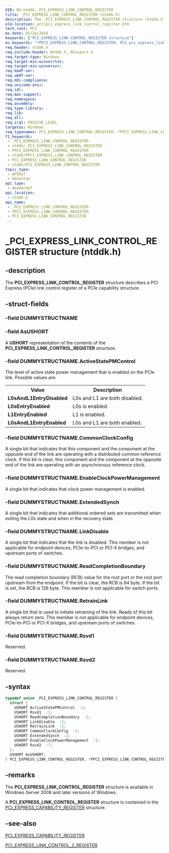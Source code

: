 ```yaml
---
UID: NS:ntddk._PCI_EXPRESS_LINK_CONTROL_REGISTER
title: _PCI_EXPRESS_LINK_CONTROL_REGISTER (ntddk.h)
description: The _PCI_EXPRESS_LINK_CONTROL_REGISTER structure (ntddk.h) describes a PCI Express (PCIe) link control register of a PCIe capability structure.
old-location: pci\pci_express_link_control_register.htm
tech.root: PCI
ms.date: 02/24/2018
keywords: ["PCI_EXPRESS_LINK_CONTROL_REGISTER structure"]
ms.keywords: "*PPCI_EXPRESS_LINK_CONTROL_REGISTER, PCI.pci_express_link_control_register, PCI_EXPRESS_LINK_CONTROL_REGISTER, PCI_EXPRESS_LINK_CONTROL_REGISTER union [Buses], PPCI_EXPRESS_LINK_CONTROL_REGISTER, PPCI_EXPRESS_LINK_CONTROL_REGISTER union pointer [Buses], _PCI_EXPRESS_LINK_CONTROL_REGISTER, ntddk/PCI_EXPRESS_LINK_CONTROL_REGISTER, ntddk/PPCI_EXPRESS_LINK_CONTROL_REGISTER, pci_struct_0fc5be0f-aae8-4d59-a569-030eb593e927.xml"
req.header: ntddk.h
req.include-header: Ntddk.h, Miniport.h
req.target-type: Windows
req.target-min-winverclnt: 
req.target-min-winversvr: 
req.kmdf-ver: 
req.umdf-ver: 
req.ddi-compliance: 
req.unicode-ansi: 
req.idl: 
req.max-support: 
req.namespace: 
req.assembly: 
req.type-library: 
req.lib: 
req.dll: 
req.irql: PASSIVE_LEVEL
targetos: Windows
req.typenames: PCI_EXPRESS_LINK_CONTROL_REGISTER, *PPCI_EXPRESS_LINK_CONTROL_REGISTER
f1_keywords:
 - _PCI_EXPRESS_LINK_CONTROL_REGISTER
 - ntddk/_PCI_EXPRESS_LINK_CONTROL_REGISTER
 - PPCI_EXPRESS_LINK_CONTROL_REGISTER
 - ntddk/PPCI_EXPRESS_LINK_CONTROL_REGISTER
 - PCI_EXPRESS_LINK_CONTROL_REGISTER
 - ntddk/PCI_EXPRESS_LINK_CONTROL_REGISTER
topic_type:
 - APIRef
 - kbSyntax
api_type:
 - HeaderDef
api_location:
 - ntddk.h
api_name:
 - _PCI_EXPRESS_LINK_CONTROL_REGISTER
 - PPCI_EXPRESS_LINK_CONTROL_REGISTER
 - PCI_EXPRESS_LINK_CONTROL_REGISTER
---
```


# _PCI_EXPRESS_LINK_CONTROL_REGISTER structure (ntddk.h)


## -description

The **PCI_EXPRESS_LINK_CONTROL_REGISTER** structure describes a PCI Express (PCIe) link control register of a PCIe capability structure.

## -struct-fields

### -field DUMMYSTRUCTNAME

### -field AsUSHORT

A **USHORT** representation of the contents of the **PCI_EXPRESS_LINK_CONTROL_REGISTER** structure.


### -field DUMMYSTRUCTNAME.ActiveStatePMControl

The level of active state power management that is enabled on the PCIe link. Possible values are:

<table>
<tr>
<th>Value</th>
<th>Description</th>
</tr>
<tr>
<td><b>L0sAndL1EntryDisabled</b></td>
<td>L0s and L1 are both disabled.</td>
</tr>
<tr>
<td><b>L0sEntryEnabled</b></td>
<td>L0s is enabled.</td>
</tr>
<tr>
<td><b>L1EntryEnabled</b></td>
<td>L1 is enabled.</td>
</tr>
<tr>
<td><b>L0sAndL1EntryEnabled</b></td>
<td>L0s and L1 are both enabled.</td>
</tr>
</table>


### -field DUMMYSTRUCTNAME.CommonClockConfig

A single bit that indicates that this component and the component at the opposite end of the link are operating with a distributed common reference clock. If this bit is clear, this component and the component at the opposite end of the link are operating with an asynchronous reference clock.


### -field DUMMYSTRUCTNAME.EnableClockPowerManagement

A single bit that indicates that clock power management is enabled.


### -field DUMMYSTRUCTNAME.ExtendedSynch

A single bit that indicates that additional ordered sets are transmitted when exiting the L0s state and when in the recovery state.


### -field DUMMYSTRUCTNAME.LinkDisable

A single bit that indicates that the link is disabled. This member is not applicable for endpoint devices, PCIe-to-PCI or PCI-X bridges, and upstream ports of switches.


### -field DUMMYSTRUCTNAME.ReadCompletionBoundary

The read completion boundary (RCB) value for the root port or the root port upstream from the endpoint. If the bit is clear, the RCB is 64 byte. If the bit is set, the RCB is 128 byte. This member is not applicable for switch ports.


### -field DUMMYSTRUCTNAME.RetrainLink

A single bit that is used to initiate retraining of the link. Reads of this bit always return zero. This member is not applicable for endpoint devices, PCIe-to-PCI or PCI-X bridges, and upstream ports of switches.


### -field DUMMYSTRUCTNAME.Rsvd1

Reserved.

### -field DUMMYSTRUCTNAME.Rsvd2

Reserved.

## -syntax

```cpp
typedef union _PCI_EXPRESS_LINK_CONTROL_REGISTER {
  struct {
    USHORT ActiveStatePMControl  :2;
    USHORT Rsvd1  :1;
    USHORT ReadCompletionBoundary  :1;
    USHORT LinkDisable  :1;
    USHORT RetrainLink  :1;
    USHORT CommonClockConfig  :1;
    USHORT ExtendedSynch  :1;
    USHORT EnableClockPowerManagement  :1;
    USHORT Rsvd2  :7;
  };
  USHORT AsUSHORT;
} PCI_EXPRESS_LINK_CONTROL_REGISTER, *PPCI_EXPRESS_LINK_CONTROL_REGISTER;
```

## -remarks

The **PCI_EXPRESS_LINK_CONTROL_REGISTER** structure is available in Windows Server 2008 and later versions of Windows.

A **PCI_EXPRESS_LINK_CONTROL_REGISTER** structure is contained in the [PCI_EXPRESS_CAPABILITY_REGISTER](ns-ntddk-_pci_express_capability.md) structure.

## -see-also

[PCI_EXPRESS_CAPABILITY_REGISTER](ns-ntddk-_pci_express_capability.md)

[PCI_EXPRESS_LINK_CONTROL_2_REGISTER](ns-ntddk-pci_express_link_control_2_register.md)
